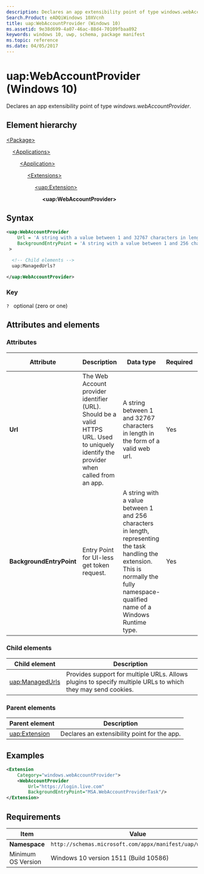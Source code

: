```yaml
---
description: Declares an app extensibility point of type windows.webAccountProvider.
Search.Product: eADQiWindows 10XVcnh
title: uap:WebAccountProvider (Windows 10)
ms.assetid: 9e38d699-4a07-46ac-88d4-70109fbaa892
keywords: windows 10, uwp, schema, package manifest
ms.topic: reference
ms.date: 04/05/2017
---
```


# uap:WebAccountProvider (Windows 10)

Declares an app extensibility point of type *windows.webAccountProvider*.

## Element hierarchy

[\<Package\>](element-package.md)

&nbsp;&nbsp;&nbsp;&nbsp;[\<Applications\>](element-applications.md)

&nbsp;&nbsp;&nbsp;&nbsp; &nbsp;&nbsp;&nbsp;&nbsp;[\<Application\>](element-application.md)

&nbsp;&nbsp;&nbsp;&nbsp; &nbsp;&nbsp;&nbsp;&nbsp; &nbsp;&nbsp;&nbsp;&nbsp;[\<Extensions\>](element-extensions.md)

&nbsp;&nbsp;&nbsp;&nbsp; &nbsp;&nbsp;&nbsp;&nbsp; &nbsp;&nbsp;&nbsp;&nbsp; &nbsp;&nbsp;&nbsp;&nbsp;[\<uap:Extension\>](element-uap-extension.md)

&nbsp;&nbsp;&nbsp;&nbsp; &nbsp;&nbsp;&nbsp;&nbsp; &nbsp;&nbsp;&nbsp;&nbsp; &nbsp;&nbsp;&nbsp;&nbsp; &nbsp;&nbsp;&nbsp;&nbsp;**\<uap:WebAccountProvider\>**

## Syntax

```xml
<uap:WebAccountProvider
    Url = 'A string with a value between 1 and 32767 characters in length in the form of a valid web url.'
    BackgroundEntryPoint = 'A string with a value between 1 and 256 characters in length, representing the task handling the extension. This is normally the fully namespace-qualified name of a Windows Runtime type.'
 >

  <!-- Child elements -->
  uap:ManagedUrls?

</uap:WebAccountProvider>
```

### Key

`?`   optional (zero or one)

## Attributes and elements

### Attributes

| Attribute | Description | Data type | Required | Default value |
|-|-|-|-|-|
| **Url** | The Web Account provider identifier (URL). Should be a valid HTTPS URL. Used to uniquely identify the provider when called from an app. | A string between 1 and 32767 characters in length in the form of a valid web url. | Yes |  |
| **BackgroundEntryPoint** | Entry Point for UI-less get token request. | A string with a value between 1 and 256 characters in length, representing the task handling the extension. This is normally the fully namespace-qualified name of a Windows Runtime type. | Yes |  |

### Child elements

| Child element | Description |
|-|-|
| [uap:ManagedUrls](element-uap-managedurls.md) | Provides support for multiple URLs. Allows plugins to specify multiple URLs to which they may send cookies. |

### Parent elements

| Parent element | Description |
|-|-|
| [uap:Extension](element-uap-extension.md) | Declares an extensibility point for the app. |

## Examples

```xml
<Extension
    Category="windows.webAccountProvider">
    <WebAccountProvider
        Url="https://login.live.com"
        BackgroundEntryPoint="MSA.WebAccountProviderTask"/>
</Extension>
```

## Requirements

| Item | Value |
|--|--|
| **Namespace** | `http://schemas.microsoft.com/appx/manifest/uap/windows10` |
| Minimum OS Version | Windows 10 version 1511 (Build 10586) |
